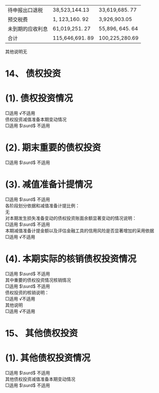 <html><body><table><tr><td>待申报出口退税</td><td>38,523,144.13</td><td>33,619,685. 77</td></tr><tr><td>预交税费</td><td>1, 123,160. 92</td><td>3,926,903.05</td></tr><tr><td>未到期的应收利息</td><td>61,019,251. 27</td><td>55,896, 645. 64</td></tr><tr><td>合计</td><td>115,646,691. 89</td><td>100,225,280.69</td></tr></table></body></html>  

其他说明无  

# 14、 债权投资  

# (1). 债权投资情况  

□适用 √不适用  
债权投资减值准备本期变动情况  
□适用 $\surd$ 不适用  

# (2). 期末重要的债权投资  

□适用 $\surd$ 不适用  

# (3). 减值准备计提情况  

□适用 $\surd$ 不适用  
各阶段划分依据和减值准备计提比例：  
无  
对本期发生损失准备变动的债权投资账面余额显著变动的情况说明：  
□适用 $\surd$ 不适用  
本期减值准备计提金额以及评估金融工具的信用风险是否显著增加的采用依据  
□适用 √不适用  

# (4). 本期实际的核销债权投资情况  

□适用 $\surd$ 不适用  
其中重要的债权投资情况核销情况  
□适用 $\surd$ 不适用  
债权投资的核销说明：  
□适用 √不适用  
其他说明  
□适用 √不适用  

# 15、 其他债权投资  

# (1). 其他债权投资情况  

□适用 $\surd$ 不适用  
其他债权投资减值准备本期变动情况  
□适用 $\surd$ 不适用  